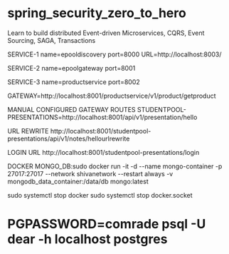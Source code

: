# spring_security_zero_to_hero


Learn to build distributed Event-driven Microservices, CQRS, Event Sourcing, SAGA, Transactions

SERVICE-1
name=epooldiscovery
port=8000
URL=http://localhost:8003/

SERVICE-2
name=epoolgateway
port=8001

SERVICE-3
name=productservice
port=8002

GATEWAY=http://localhost:8001/productservice/v1/product/getproduct

MANUAL CONFIGURED GATEWAY ROUTES
STUDENTPOOL-PRESENTATIONS=http://localhost:8001/api/v1/presentation/hello

URL REWRITE
http://localhost:8001/studentpool-presentations/api/v1/notes/hellourlrewrite

LOGIN URL
http://localhost:8001/studentpool-presentations/login

DOCKER
MONGO_DB:sudo docker run -it -d --name mongo-container -p 27017:27017 --network shivanetwork --restart always -v mongodb_data_container:/data/db mongo:latest

sudo systemctl stop docker
sudo systemctl stop docker.socket

# PGPASSWORD=comrade psql -U dear -h localhost postgres
